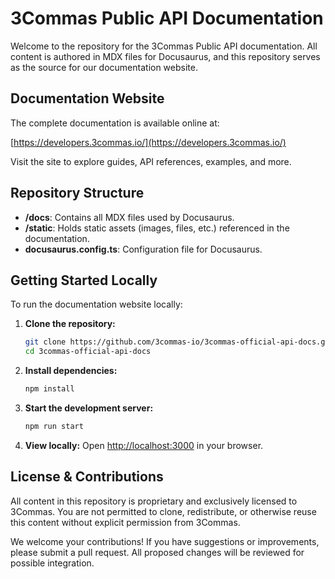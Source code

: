 # 3Commas Public API Documentation

Welcome to the repository for the 3Commas Public API documentation. All content is authored in MDX files for Docusaurus, and this repository serves as the source for our documentation website.

## Documentation Website

The complete documentation is available online at:

[https://developers.3commas.io/](https://developers.3commas.io/)

Visit the site to explore guides, API references, examples, and more.

## Repository Structure

- **/docs**: Contains all MDX files used by Docusaurus.
- **/static**: Holds static assets (images, files, etc.) referenced in the documentation.
- **docusaurus.config.ts**: Configuration file for Docusaurus.

## Getting Started Locally

To run the documentation website locally:

1. **Clone the repository:**
    ```bash
    git clone https://github.com/3commas-io/3commas-official-api-docs.git
    cd 3commas-official-api-docs
    ```
2. **Install dependencies:**
    ```bash
    npm install
    ```
3. **Start the development server:**
    ```bash
    npm run start
    ```
4. **View locally:**
   Open [http://localhost:3000](http://localhost:3000) in your browser.

## License & Contributions

All content in this repository is proprietary and exclusively licensed to 3Commas. You are not permitted to clone, redistribute, or otherwise reuse this content without explicit permission from 3Commas.

We welcome your contributions! If you have suggestions or improvements, please submit a pull request. All proposed changes will be reviewed for possible integration.
